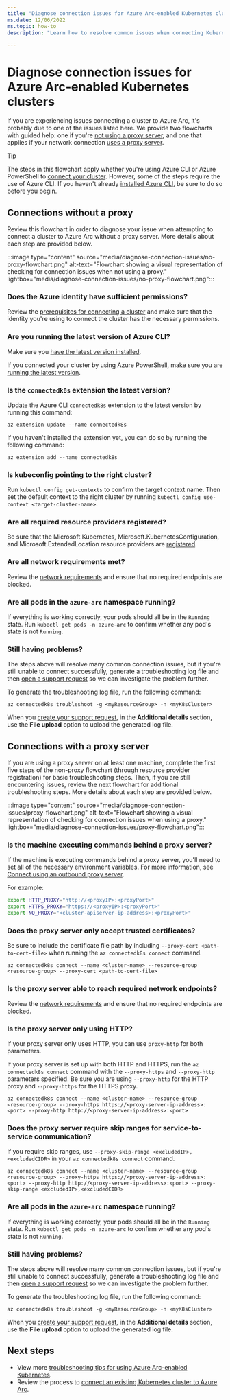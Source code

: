 ```yaml
---
title: "Diagnose connection issues for Azure Arc-enabled Kubernetes clusters"
ms.date: 12/06/2022
ms.topic: how-to
description: "Learn how to resolve common issues when connecting Kubernetes clusters to Azure Arc."

---
```


# Diagnose connection issues for Azure Arc-enabled Kubernetes clusters

If you are experiencing issues connecting a cluster to Azure Arc, it's probably due to one of the issues listed here. We provide two flowcharts with guided help: one if you're [not using a proxy server](#connections-without-a-proxy), and one that applies if your network connection [uses a proxy server](#connections-with-a-proxy-server).

> [!TIP]
> The steps in this flowchart apply whether you're using Azure CLI or Azure PowerShell to [connect your cluster](quickstart-connect-cluster.md). However, some of the steps require the use of Azure CLI. If you haven't already [installed Azure CLI](/cli/azure/install-azure-cli), be sure to do so before you begin.

## Connections without a proxy

Review this flowchart in order to diagnose your issue when attempting to connect a cluster to Azure Arc without a proxy server. More details about each step are provided below.

:::image type="content" source="media/diagnose-connection-issues/no-proxy-flowchart.png" alt-text="Flowchart showing a visual representation of checking for connection issues when not using a proxy." lightbox="media/diagnose-connection-issues/no-proxy-flowchart.png":::

### Does the Azure identity have sufficient permissions?

Review the [prerequisites for connecting a cluster](quickstart-connect-cluster.md?tabs=azure-cli#prerequisites) and make sure that the identity you're using to connect the cluster has the necessary permissions.

### Are you running the latest version of Azure CLI?

Make sure you [have the latest version installed](/cli/azure/install-azure-cli).

If you connected your cluster by using Azure PowerShell, make sure you are [running the latest version](/powershell/azure/install-azure-powershell).

### Is the `connectedk8s` extension the latest version?

Update the Azure CLI `connectedk8s` extension to the latest version by running this command:

```azurecli
az extension update --name connectedk8s
```

If you haven't installed the extension yet, you can do so by running the following command:

```azurecli
az extension add --name connectedk8s
```

### Is kubeconfig pointing to the right cluster?

Run `kubectl config get-contexts` to confirm the target context name. Then set the default context to the right cluster by running `kubectl config use-context <target-cluster-name>`.

### Are all required resource providers registered?

Be sure that the Microsoft.Kubernetes, Microsoft.KubernetesConfiguration, and Microsoft.ExtendedLocation resource providers are [registered](quickstart-connect-cluster.md#register-providers-for-azure-arc-enabled-kubernetes).

### Are all network requirements met?

Review the [network requirements](network-requirements.md) and ensure that no required endpoints are blocked.

### Are all pods in the `azure-arc` namespace running?

If everything is working correctly, your pods should all be in the `Running` state. Run `kubectl get pods -n azure-arc` to confirm whether any pod's state is not `Running`.

### Still having problems?

The steps above will resolve many common connection issues, but if you're still unable to connect successfully, generate a troubleshooting log file and then [open a support request](../../azure-portal/supportability/how-to-create-azure-support-request.md) so we can investigate the problem further.

To generate the troubleshooting log file, run the following command:

```azurecli
az connectedk8s troubleshoot -g <myResourceGroup> -n <myK8sCluster>
```

When you [create your support request](../../azure-portal/supportability/how-to-create-azure-support-request.md), in the **Additional details** section, use the **File upload** option to upload the generated log file.

## Connections with a proxy server

If you are using a proxy server on at least one machine, complete the first five steps of the non-proxy flowchart (through resource provider registration) for basic troubleshooting steps. Then, if you are still encountering issues, review the next flowchart for additional troubleshooting steps. More details about each step are provided below.

:::image type="content" source="media/diagnose-connection-issues/proxy-flowchart.png" alt-text="Flowchart showing a visual representation of checking for connection issues when using a proxy." lightbox="media/diagnose-connection-issues/proxy-flowchart.png":::

### Is the machine executing commands behind a proxy server?

If the machine is executing commands behind a proxy server, you'll need to set all of the necessary environment variables. For more information, see [Connect using an outbound proxy server](quickstart-connect-cluster.md#connect-using-an-outbound-proxy-server).

For example:

```bash
export HTTP_PROXY="http://<proxyIP>:<proxyPort>"
export HTTPS_PROXY="https://<proxyIP>:<proxyPort>"
export NO_PROXY="<cluster-apiserver-ip-address>:<proxyPort>"
```

### Does the proxy server only accept trusted certificates?

Be sure to include the certificate file path by including `--proxy-cert <path-to-cert-file>` when running the `az connectedk8s connect` command.

```azurecli
az connectedk8s connect --name <cluster-name> --resource-group <resource-group> --proxy-cert <path-to-cert-file>
```

### Is the proxy server able to reach required network endpoints?

Review the [network requirements](network-requirements.md) and ensure that no required endpoints are blocked.

### Is the proxy server only using HTTP?

If your proxy server only uses HTTP, you can use `proxy-http` for both parameters.

If your proxy server is set up with both HTTP and HTTPS, run the `az connectedk8s connect` command with the `--proxy-https` and `--proxy-http` parameters specified. Be sure you are using `--proxy-http` for the HTTP proxy and `--proxy-https` for the HTTPS proxy.

```azurecli
az connectedk8s connect --name <cluster-name> --resource-group <resource-group> --proxy-https https://<proxy-server-ip-address>:<port> --proxy-http http://<proxy-server-ip-address>:<port>  
```

### Does the proxy server require skip ranges for service-to-service communication?

If you require skip ranges, use `--proxy-skip-range <excludedIP>,<excludedCIDR>` in your `az connectedk8s connect` command.

```azurecli
az connectedk8s connect --name <cluster-name> --resource-group <resource-group> --proxy-https https://<proxy-server-ip-address>:<port> --proxy-http http://<proxy-server-ip-address>:<port> --proxy-skip-range <excludedIP>,<excludedCIDR>
```

### Are all pods in the `azure-arc` namespace running?

If everything is working correctly, your pods should all be in the `Running` state. Run `kubectl get pods -n azure-arc` to confirm whether any pod's state is not `Running`.

### Still having problems?

The steps above will resolve many common connection issues, but if you're still unable to connect successfully, generate a troubleshooting log file and then [open a support request](../../azure-portal/supportability/how-to-create-azure-support-request.md) so we can investigate the problem further.

To generate the troubleshooting log file, run the following command:

```azurecli
az connectedk8s troubleshoot -g <myResourceGroup> -n <myK8sCluster>
```

When you [create your support request](../../azure-portal/supportability/how-to-create-azure-support-request.md), in the **Additional details** section, use the **File upload** option to upload the generated log file.

## Next steps

- View more [troubleshooting tips for using Azure Arc-enabled Kubernetes](troubleshooting.md).
- Review the process to [connect an existing Kubernetes cluster to Azure Arc](quickstart-connect-cluster.md).
